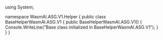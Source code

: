 using System;

namespace WasmAI.ASG.V1.Helper
{
    public class BaseHelperWasmAI.ASG.V1
    {
        public BaseHelperWasmAI.ASG.V1()
        {
            Console.WriteLine("Base class initialized in BaseHelperWasmAI.ASG.V1");
        }
    }
}